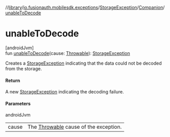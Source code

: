 //[library](../../../../index.md)/[io.fusionauth.mobilesdk.exceptions](../../index.md)/[StorageException](../index.md)/[Companion](index.md)/[unableToDecode](unable-to-decode.md)

# unableToDecode

[androidJvm]\
fun [unableToDecode](unable-to-decode.md)(cause: [Throwable](https://kotlinlang.org/api/latest/jvm/stdlib/kotlin/-throwable/index.html)): [StorageException](../index.md)

Creates a [StorageException](../index.md) indicating that the data could not be decoded from the storage.

#### Return

A new [StorageException](../index.md) indicating the decoding failure.

#### Parameters

androidJvm

| | |
|---|---|
| cause | The [Throwable](https://kotlinlang.org/api/latest/jvm/stdlib/kotlin/-throwable/index.html) cause of the exception. |
